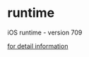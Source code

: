 # runtime
iOS runtime - version 709

[for detail information](http://www.vanney9.com/2017/04/12/iOS-runtime)